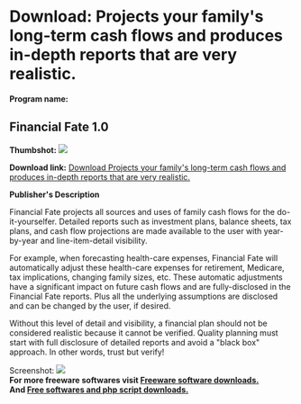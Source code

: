 # Download: Projects your family's long-term cash flows and produces in-depth reports that are very realistic.

**Program name:**

## Financial Fate 1.0

  
**Thumbshot:** ![](http://www.freewarefiles.com/screenshot/financialfate_md.jpg)   
  
**Download link:** [Download Projects your family's long-term cash flows and produces in-depth reports that are very realistic.](http://freesoftwares.boysofts.com/Financial-Fate_program_44281.html)  
  


**Publisher's Description**  
  


Financial Fate projects all sources and uses of family cash flows for the do-it-yourselfer. Detailed reports such as investment plans, balance sheets, tax plans, and cash flow projections are made available to the user with year-by-year and line-item-detail visibility. 

For example, when forecasting health-care expenses, Financial Fate will automatically adjust these health-care expenses for retirement, Medicare, tax implications, changing family sizes, etc. These automatic adjustments have a significant impact on future cash flows and are fully-disclosed in the Financial Fate reports. Plus all the underlying assumptions are disclosed and can be changed by the user, if desired. 

Without this level of detail and visibility, a financial plan should not be considered realistic because it cannot be verified. Quality planning must start with full disclosure of detailed reports and avoid a "black box" approach. In other words, trust but verify!

  
  
Screenshot: ![](http://www.freewarefiles.com/screenshot/financialfate.jpg)   
**For more freeware softwares visit [Freeware software downloads.](http://freesoftwares.boysofts.com/)**   
**And [Free softwares and php script downloads.](http://www.boysofts.com/)**
